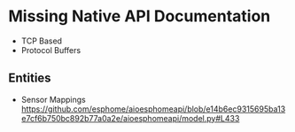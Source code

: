 
# Missing Native API Documentation

- TCP Based
- Protocol Buffers

## Entities

- Sensor Mappings
  https://github.com/esphome/aioesphomeapi/blob/e14b6ec9315695ba13e7cf6b750bc892b77a0a2e/aioesphomeapi/model.py#L433
